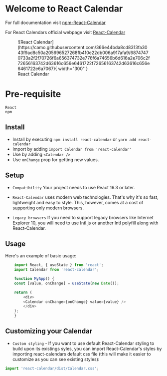 <link rel="stylesheet" href="../stylesheets/extra.css" />

# Welcome to React Calendar

For full documentation visit [npm-React-Calendar](https://www.npmjs.com/package/react-calendar)

For React Calendars official webpage visit [React-Calendar](https://projects.wojtekmaj.pl/react-calendar/)

<figure markdown>
  ![React Calendar](https://camo.githubusercontent.com/366e44bda8cd8313fa3043f9ad8c50a205696527268fb410e22db006a917afa9/68747470733a2f2f70726f6a656374732e776f6a74656b6d616a2e706c2f72656163742d63616c656e6461722f72656163742d63616c656e6461722e6a7067){ width="300" }
  <figcaption>React Calendar</figcaption>
</figure>

# Pre-requisite
    React
    npm

## Install

* Install by executing `npm install react-calendar` or `yarn add react-calendar`
* Import by adding `import Calendar from 'react-calendar'`
* Use by adding `<Calendar />` 
* Use `onChange` prop for getting new values.

## Setup

* `Compatibility` Your project needs to use React 16.3 or later.

* `React-Calendar` uses modern web technologies. That's why it's so fast, lightweight and easy to style. This, however, comes at a cost of supporting only modern browsers.

* `Legacy browsers`
If you need to support legacy browsers like Internet Explorer 10, you will need to use Intl.js or another Intl polyfill along with React-Calendar.


## Usage
Here's an example of basic usage:

``` javaScript linenums="1"
    import React, { useState } from 'react';
    import Calendar from 'react-calendar';

    function MyApp() {
    const [value, onChange] = useState(new Date());

    return (
        <div>
        <Calendar onChange={onChange} value={value} />
        </div>
    );
    }
```

## Customizing your Calendar

* `Custom styling` - If you want to use default React-Calendar styling to build upon its existings syles, you can import React-Calendar's styles by importing react-calendars default css file (this will make it easier to customize as you can see existing styles):

```javascript
import 'react-calendar/dist/Calendar.css';
```